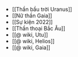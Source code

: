 - [[Thần bầu trời Uranus]]
- [[Nữ thần Gaia]]
- [[Sự kiện 2022]]
- [[Thần thoại Bắc Âu]]
- [[@ wiki, Utu]]
- [[@ wiki, Helios]]
- [[@ wiki, Gaia]]

